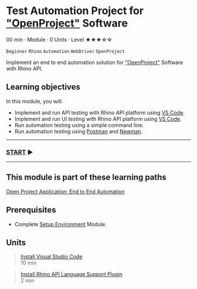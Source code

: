 # Test Automation Project for ["OpenProject"](https://www.openproject.org) Software
00 min · Module · 0 Units · Level ★★★☆☆

`Beginner` `Rhino` `Automation` `WebDriver` `OpenProject`

Implement an end to end automation solution for ["OpenProject"](https://www.openproject.org) Software with Rhino API.

## Learning objectives
In this module, you will:

* Implement and run API testing with Rhino API platform using [VS Code](https://code.visualstudio.com).
* Implement and run UI testing with Rhino API platform using [VS Code](https://code.visualstudio.com).
* Run automation testing using a simple command line.
* Run automation testing using [Postman](https://www.postman.com) and [Newman](https://www.npmjs.com/package/newman).

---
### [START]() :arrow_forward:
---

## This module is part of these learning paths  
[Open Project Application: End to End Automation](../Path.RhinoApiCourseVsCodeOpenProject.md)

## Prerequisites
* Complete [Setup Environment](../Tutorials.SetupEnvironment/00.Module.md) Module.

## Units
> [Install Visual Studio Code]()  
  10 min  
 
> [Install Rhino API Language Support Plugin]()  
  2 min  